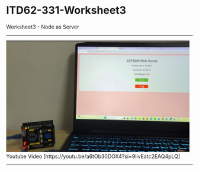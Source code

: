 # ITD62-331-Worksheet3
Worksheet3 - Node as Server
<hr>
<img src="https://github.com/ffixxpp/ITD62-331-Worksheet3/blob/main/Node_as_Server.jpg?raw=true" width="auto" height="300">
Youtube Video [https://youtu.be/a6tOb30DOX4?si=9livEatc2EAQ4pLQ]
<hr>
